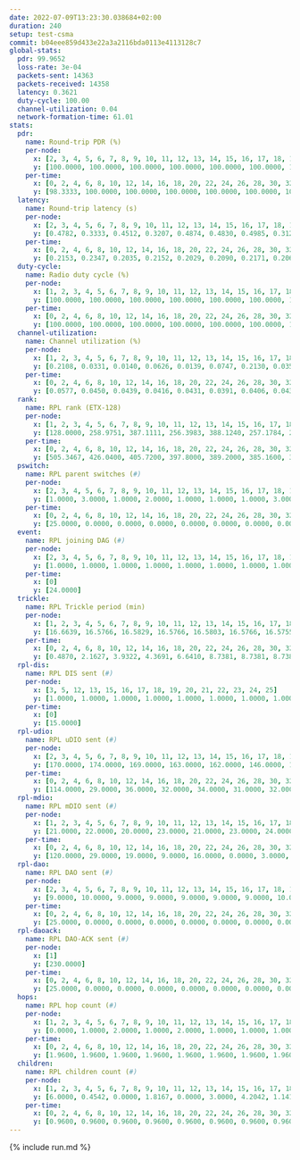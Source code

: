 ```yaml
---
date: 2022-07-09T13:23:30.038684+02:00
duration: 240
setup: test-csma
commit: b04eee859d433e22a3a2116bda0113e4113128c7
global-stats:
  pdr: 99.9652
  loss-rate: 3e-04
  packets-sent: 14363
  packets-received: 14358
  latency: 0.3621
  duty-cycle: 100.00
  channel-utilization: 0.04
  network-formation-time: 61.01
stats:
  pdr:
    name: Round-trip PDR (%)
    per-node:
      x: [2, 3, 4, 5, 6, 7, 8, 9, 10, 11, 12, 13, 14, 15, 16, 17, 18, 19, 20, 21, 22, 23, 24, 25]
      y: [100.0000, 100.0000, 100.0000, 100.0000, 100.0000, 100.0000, 100.0000, 100.0000, 100.0000, 100.0000, 100.0000, 100.0000, 100.0000, 99.6764, 99.6390, 100.0000, 100.0000, 100.0000, 100.0000, 100.0000, 99.8246, 100.0000, 100.0000, 100.0000]
    per-time:
      x: [0, 2, 4, 6, 8, 10, 12, 14, 16, 18, 20, 22, 24, 26, 28, 30, 32, 34, 36, 38, 40, 42, 44, 46, 48, 50, 52, 54, 56, 58, 60, 62, 64, 66, 68, 70, 72, 74, 76, 78, 80, 82, 84, 86, 88, 90, 92, 94, 96, 98, 100, 102, 104, 106, 108, 110, 112, 114, 116, 118, 120, 122, 124, 126, 128, 130, 132, 134, 136, 138, 140, 142, 144, 146, 148, 150, 152, 154, 156, 158, 160, 162, 164, 166, 168, 170, 172, 174, 176, 178, 180, 182, 184, 186, 188, 190, 192, 194, 196, 198, 200, 202, 204, 206, 208, 210, 212, 214, 216, 218, 220, 222, 224, 226, 228, 230, 232, 234, 236, 238]
      y: [98.3333, 100.0000, 100.0000, 100.0000, 100.0000, 100.0000, 100.0000, 100.0000, 100.0000, 100.0000, 100.0000, 100.0000, 100.0000, 100.0000, 100.0000, 100.0000, 100.0000, 100.0000, 100.0000, 100.0000, 100.0000, 100.0000, 100.0000, 100.0000, 100.0000, 100.0000, 100.0000, 100.0000, 100.0000, 100.0000, 100.0000, 100.0000, 100.0000, 100.0000, 100.0000, 100.0000, 100.0000, 100.0000, 100.0000, 100.0000, 100.0000, 100.0000, 100.0000, 100.0000, 100.0000, 100.0000, 100.0000, 100.0000, 100.0000, 100.0000, 100.0000, 100.0000, 100.0000, 100.0000, 100.0000, 100.0000, 100.0000, 100.0000, 100.0000, 100.0000, 100.0000, 100.0000, 100.0000, 100.0000, 100.0000, 100.0000, 100.0000, 100.0000, 100.0000, 100.0000, 100.0000, 100.0000, 100.0000, 100.0000, 100.0000, 100.0000, 100.0000, 100.0000, 100.0000, 100.0000, 100.0000, 100.0000, 100.0000, 100.0000, 100.0000, 100.0000, 100.0000, 100.0000, 100.0000, 100.0000, 100.0000, 100.0000, 100.0000, 100.0000, 99.1667, 100.0000, 99.1667, 100.0000, 100.0000, 100.0000, 100.0000, 100.0000, 100.0000, 100.0000, 100.0000, 100.0000, 100.0000, 99.1667, 100.0000, 100.0000, 100.0000, 100.0000, 100.0000, 100.0000, 100.0000, 100.0000, 100.0000, 100.0000, 100.0000, 100.0000]
  latency:
    name: Round-trip latency (s)
    per-node:
      x: [2, 3, 4, 5, 6, 7, 8, 9, 10, 11, 12, 13, 14, 15, 16, 17, 18, 19, 20, 21, 22, 23, 24, 25]
      y: [0.4782, 0.3333, 0.4512, 0.3207, 0.4874, 0.4830, 0.4985, 0.3126, 0.4874, 0.3143, 0.2941, 0.3345, 0.3276, 0.3115, 0.3198, 0.3074, 0.3515, 0.3387, 0.3164, 0.3163, 0.3172, 0.3169, 0.3283, 0.3412]
    per-time:
      x: [0, 2, 4, 6, 8, 10, 12, 14, 16, 18, 20, 22, 24, 26, 28, 30, 32, 34, 36, 38, 40, 42, 44, 46, 48, 50, 52, 54, 56, 58, 60, 62, 64, 66, 68, 70, 72, 74, 76, 78, 80, 82, 84, 86, 88, 90, 92, 94, 96, 98, 100, 102, 104, 106, 108, 110, 112, 114, 116, 118, 120, 122, 124, 126, 128, 130, 132, 134, 136, 138, 140, 142, 144, 146, 148, 150, 152, 154, 156, 158, 160, 162, 164, 166, 168, 170, 172, 174, 176, 178, 180, 182, 184, 186, 188, 190, 192, 194, 196, 198, 200, 202, 204, 206, 208, 210, 212, 214, 216, 218, 220, 222, 224, 226, 228, 230, 232, 234, 236, 238]
      y: [0.2153, 0.2347, 0.2035, 0.2152, 0.2029, 0.2090, 0.2171, 0.2067, 0.2139, 0.2051, 0.2067, 0.2194, 0.2052, 0.2230, 0.2387, 0.2075, 0.2072, 0.2161, 0.2084, 0.2105, 0.2072, 0.2314, 0.2076, 0.2073, 0.2008, 0.2190, 0.2151, 0.2058, 0.2099, 0.2059, 0.2063, 0.2039, 0.2094, 0.1937, 0.2029, 0.2062, 0.2098, 0.1996, 0.2126, 0.2026, 0.2054, 0.2148, 0.2063, 0.2155, 0.2023, 0.2045, 0.2133, 0.2068, 0.2155, 0.1981, 0.2102, 0.2855, 0.4232, 0.4258, 0.3978, 0.4335, 0.3379, 0.3374, 0.2907, 0.3477, 0.3637, 0.2616, 0.2667, 0.2139, 0.2252, 0.2309, 0.1985, 0.2065, 0.1976, 0.2027, 0.2107, 0.2039, 0.2030, 0.2018, 0.2082, 0.1926, 0.2171, 0.2030, 0.2097, 0.2054, 0.2040, 0.2275, 0.1991, 0.7232, 0.8582, 0.8114, 0.7747, 0.8686, 0.8670, 0.6842, 0.8075, 0.5840, 0.6965, 0.7010, 0.5059, 0.5922, 0.4272, 0.5187, 0.4315, 0.4787, 0.4256, 0.4149, 0.4147, 0.4500, 0.4539, 0.4582, 0.4905, 0.4137, 0.3983, 0.4026, 0.4795, 0.4036, 0.3699, 0.7085, 1.1783, 1.1790, 1.1749, 1.1792, 1.1664, 1.1643]
  duty-cycle:
    name: Radio duty cycle (%)
    per-node:
      x: [1, 2, 3, 4, 5, 6, 7, 8, 9, 10, 11, 12, 13, 14, 15, 16, 17, 18, 19, 20, 21, 22, 23, 24, 25]
      y: [100.0000, 100.0000, 100.0000, 100.0000, 100.0000, 100.0000, 100.0000, 100.0000, 100.0000, 100.0000, 100.0000, 100.0000, 100.0000, 100.0000, 100.0000, 100.0000, 100.0000, 100.0000, 100.0000, 100.0000, 100.0000, 100.0000, 100.0000, 100.0000, 100.0000]
    per-time:
      x: [0, 2, 4, 6, 8, 10, 12, 14, 16, 18, 20, 22, 24, 26, 28, 30, 32, 34, 36, 38, 40, 42, 44, 46, 48, 50, 52, 54, 56, 58, 60, 62, 64, 66, 68, 70, 72, 74, 76, 78, 80, 82, 84, 86, 88, 90, 92, 94, 96, 98, 100, 102, 104, 106, 108, 110, 112, 114, 116, 118, 120, 122, 124, 126, 128, 130, 132, 134, 136, 138, 140, 142, 144, 146, 148, 150, 152, 154, 156, 158, 160, 162, 164, 166, 168, 170, 172, 174, 176, 178, 180, 182, 184, 186, 188, 190, 192, 194, 196, 198, 200, 202, 204, 206, 208, 210, 212, 214, 216, 218, 220, 222, 224, 226, 228, 230, 232, 234, 236, 238]
      y: [100.0000, 100.0000, 100.0000, 100.0000, 100.0000, 100.0000, 100.0000, 100.0000, 100.0000, 100.0000, 100.0000, 100.0000, 100.0000, 100.0000, 100.0000, 100.0000, 100.0000, 100.0000, 100.0000, 100.0000, 100.0000, 100.0000, 100.0000, 100.0000, 100.0000, 100.0000, 100.0000, 100.0000, 100.0000, 100.0000, 100.0000, 100.0000, 100.0000, 100.0000, 100.0000, 100.0000, 100.0000, 100.0000, 100.0000, 100.0000, 100.0000, 100.0000, 100.0000, 100.0000, 100.0000, 100.0000, 100.0000, 100.0000, 100.0000, 100.0000, 100.0000, 100.0000, 100.0000, 100.0000, 100.0000, 100.0000, 100.0000, 100.0000, 100.0000, 100.0000, 100.0000, 100.0000, 100.0000, 100.0000, 100.0000, 100.0000, 100.0000, 100.0000, 100.0000, 100.0000, 100.0000, 100.0000, 100.0000, 100.0000, 100.0000, 100.0000, 100.0000, 100.0000, 100.0000, 100.0000, 100.0000, 100.0000, 100.0000, 100.0000, 100.0000, 100.0000, 100.0000, 100.0000, 100.0000, 100.0000, 100.0000, 100.0000, 100.0000, 100.0000, 100.0000, 100.0000, 100.0000, 100.0000, 100.0000, 100.0000, 100.0000, 100.0000, 100.0000, 100.0000, 100.0000, 100.0000, 100.0000, 100.0000, 100.0000, 100.0000, 100.0000, 100.0000, 100.0000, 100.0000, 100.0000, 100.0000, 100.0000, 100.0000, 100.0000, 100.0000]
  channel-utilization:
    name: Channel utilization (%)
    per-node:
      x: [1, 2, 3, 4, 5, 6, 7, 8, 9, 10, 11, 12, 13, 14, 15, 16, 17, 18, 19, 20, 21, 22, 23, 24, 25]
      y: [0.2108, 0.0331, 0.0140, 0.0626, 0.0139, 0.0747, 0.2130, 0.0353, 0.0141, 0.0169, 0.0141, 0.0131, 0.0580, 0.0155, 0.0268, 0.0149, 0.0221, 0.1053, 0.0162, 0.0144, 0.0142, 0.0143, 0.0153, 0.0172, 0.0140]
    per-time:
      x: [0, 2, 4, 6, 8, 10, 12, 14, 16, 18, 20, 22, 24, 26, 28, 30, 32, 34, 36, 38, 40, 42, 44, 46, 48, 50, 52, 54, 56, 58, 60, 62, 64, 66, 68, 70, 72, 74, 76, 78, 80, 82, 84, 86, 88, 90, 92, 94, 96, 98, 100, 102, 104, 106, 108, 110, 112, 114, 116, 118, 120, 122, 124, 126, 128, 130, 132, 134, 136, 138, 140, 142, 144, 146, 148, 150, 152, 154, 156, 158, 160, 162, 164, 166, 168, 170, 172, 174, 176, 178, 180, 182, 184, 186, 188, 190, 192, 194, 196, 198, 200, 202, 204, 206, 208, 210, 212, 214, 216, 218, 220, 222, 224, 226, 228, 230, 232, 234, 236, 238]
      y: [0.0577, 0.0450, 0.0439, 0.0416, 0.0431, 0.0391, 0.0406, 0.0431, 0.0419, 0.0398, 0.0383, 0.0416, 0.0417, 0.0386, 0.0526, 0.0426, 0.0430, 0.0413, 0.0424, 0.0401, 0.0431, 0.0420, 0.0434, 0.0436, 0.0407, 0.0456, 0.0432, 0.0413, 0.0501, 0.0429, 0.0426, 0.0426, 0.0417, 0.0418, 0.0398, 0.0428, 0.0404, 0.0399, 0.0432, 0.0423, 0.0417, 0.0430, 0.0466, 0.0480, 0.0406, 0.0382, 0.0427, 0.0401, 0.0411, 0.0411, 0.0430, 0.0415, 0.0418, 0.0394, 0.0406, 0.0414, 0.0456, 0.0472, 0.0413, 0.0430, 0.0373, 0.0409, 0.0417, 0.0381, 0.0400, 0.0411, 0.0444, 0.0393, 0.0419, 0.0404, 0.0441, 0.0496, 0.0425, 0.0403, 0.0407, 0.0425, 0.0428, 0.0421, 0.0417, 0.0436, 0.0411, 0.0415, 0.0410, 0.0418, 0.0421, 0.0464, 0.0445, 0.0417, 0.0365, 0.0414, 0.0430, 0.0415, 0.0403, 0.0436, 0.0434, 0.0448, 0.0428, 0.0449, 0.0429, 0.0439, 0.0455, 0.0418, 0.0445, 0.0450, 0.0418, 0.0432, 0.0426, 0.0438, 0.0426, 0.0423, 0.0412, 0.0428, 0.0415, 0.0439, 0.0459, 0.0435, 0.0434, 0.0435, 0.0452, 0.0385]
  rank:
    name: RPL rank (ETX-128)
    per-node:
      x: [1, 2, 3, 4, 5, 6, 7, 8, 9, 10, 11, 12, 13, 14, 15, 16, 17, 18, 19, 20, 21, 22, 23, 24, 25]
      y: [128.0000, 258.9751, 387.1111, 256.3983, 388.1240, 257.1784, 258.5809, 261.4647, 388.9383, 263.4938, 388.6132, 385.9877, 386.4587, 400.9918, 391.0206, 425.8889, 389.8238, 391.9170, 521.8465, 516.4256, 521.3252, 522.9180, 525.1079, 526.3817, 527.1369]
    per-time:
      x: [0, 2, 4, 6, 8, 10, 12, 14, 16, 18, 20, 22, 24, 26, 28, 30, 32, 34, 36, 38, 40, 42, 44, 46, 48, 50, 52, 54, 56, 58, 60, 62, 64, 66, 68, 70, 72, 74, 76, 78, 80, 82, 84, 86, 88, 90, 92, 94, 96, 98, 100, 102, 104, 106, 108, 110, 112, 114, 116, 118, 120, 122, 124, 126, 128, 130, 132, 134, 136, 138, 140, 142, 144, 146, 148, 150, 152, 154, 156, 158, 160, 162, 164, 166, 168, 170, 172, 174, 176, 178, 180, 182, 184, 186, 188, 190, 192, 194, 196, 198, 200, 202, 204, 206, 208, 210, 212, 214, 216, 218, 220, 222, 224, 226, 228, 230, 232, 234, 236, 238]
      y: [505.3467, 426.0400, 405.7200, 397.8000, 389.2000, 385.1600, 384.2600, 382.6800, 383.8000, 383.0600, 383.5800, 382.5800, 385.3400, 384.9800, 384.0400, 384.0600, 382.6400, 382.7600, 382.0000, 383.2000, 386.4800, 386.0200, 384.8400, 385.6200, 389.7647, 390.6400, 388.5000, 387.5400, 389.2745, 388.5800, 388.4706, 387.7000, 386.9000, 387.8824, 386.3000, 385.2600, 385.4118, 383.6800, 383.9600, 384.4000, 384.6000, 383.7600, 382.3000, 382.6000, 381.8600, 382.3200, 383.0600, 382.0000, 382.5200, 382.5200, 381.8800, 380.6200, 380.9000, 381.8000, 381.6600, 383.3000, 381.6000, 381.6800, 382.2600, 382.2000, 381.1400, 381.9600, 381.8431, 381.8800, 381.9800, 382.1321, 384.0600, 383.9800, 384.1600, 384.5200, 384.6800, 386.8627, 384.1000, 386.3529, 383.9200, 384.3600, 383.8000, 382.4200, 382.0000, 382.9600, 382.5098, 383.9804, 380.6800, 380.8600, 381.3400, 382.7200, 382.5000, 381.5000, 381.7600, 384.1961, 381.0400, 381.1400, 381.6600, 382.4000, 383.3200, 391.5200, 391.2600, 393.2308, 388.0000, 389.2200, 388.4200, 389.2200, 389.9400, 392.1961, 387.4000, 389.4902, 388.6038, 386.5686, 385.7600, 386.7000, 389.3400, 389.6200, 389.1400, 392.1373, 389.4200, 387.1296, 387.6667, 387.9216, 389.0800, 388.6800]
  pswitch:
    name: RPL parent switches (#)
    per-node:
      x: [2, 3, 4, 5, 6, 7, 8, 9, 10, 11, 12, 13, 14, 15, 16, 17, 18, 19, 20, 21, 22, 23, 24, 25]
      y: [1.0000, 3.0000, 1.0000, 2.0000, 1.0000, 1.0000, 1.0000, 3.0000, 1.0000, 3.0000, 4.0000, 2.0000, 4.0000, 3.0000, 3.0000, 4.0000, 1.0000, 1.0000, 2.0000, 6.0000, 4.0000, 1.0000, 1.0000, 1.0000]
    per-time:
      x: [0, 2, 4, 6, 8, 10, 12, 14, 16, 18, 20, 22, 24, 26, 28, 30, 32, 34, 36, 38, 40, 42, 44, 46, 48, 50, 52, 54, 56, 58, 60, 62, 64, 66, 68, 70, 72, 74, 76, 78, 80, 82, 84, 86, 88, 90, 92, 94, 96, 98, 100, 102, 104, 106, 108, 110, 112, 114, 116, 118, 120, 122, 124, 126, 128, 130, 132, 134, 136, 138, 140, 142, 144, 146, 148, 150, 152, 154, 156, 158, 160, 162, 164, 166, 168, 170, 172, 174, 176, 178, 180, 182, 184, 186, 188, 190, 192, 194, 196, 198, 200, 202, 204, 206, 208, 210, 212, 214, 216, 218, 220, 222, 224, 226, 228, 230, 232, 234]
      y: [25.0000, 0.0000, 0.0000, 0.0000, 0.0000, 0.0000, 0.0000, 0.0000, 0.0000, 0.0000, 0.0000, 0.0000, 0.0000, 0.0000, 0.0000, 0.0000, 0.0000, 0.0000, 0.0000, 0.0000, 0.0000, 0.0000, 0.0000, 0.0000, 1.0000, 0.0000, 0.0000, 0.0000, 1.0000, 0.0000, 1.0000, 0.0000, 0.0000, 1.0000, 0.0000, 0.0000, 1.0000, 0.0000, 0.0000, 0.0000, 0.0000, 0.0000, 0.0000, 0.0000, 0.0000, 0.0000, 0.0000, 0.0000, 0.0000, 0.0000, 0.0000, 0.0000, 0.0000, 0.0000, 0.0000, 0.0000, 0.0000, 0.0000, 0.0000, 0.0000, 0.0000, 0.0000, 1.0000, 0.0000, 0.0000, 3.0000, 0.0000, 0.0000, 0.0000, 0.0000, 0.0000, 1.0000, 0.0000, 1.0000, 0.0000, 0.0000, 0.0000, 0.0000, 0.0000, 0.0000, 1.0000, 1.0000, 0.0000, 0.0000, 0.0000, 0.0000, 0.0000, 0.0000, 0.0000, 1.0000, 0.0000, 0.0000, 0.0000, 0.0000, 0.0000, 0.0000, 0.0000, 2.0000, 0.0000, 0.0000, 0.0000, 0.0000, 0.0000, 1.0000, 0.0000, 1.0000, 3.0000, 1.0000, 0.0000, 0.0000, 0.0000, 0.0000, 0.0000, 1.0000, 0.0000, 4.0000, 1.0000, 1.0000]
  event:
    name: RPL joining DAG (#)
    per-node:
      x: [2, 3, 4, 5, 6, 7, 8, 9, 10, 11, 12, 13, 14, 15, 16, 17, 18, 19, 20, 21, 22, 23, 24, 25]
      y: [1.0000, 1.0000, 1.0000, 1.0000, 1.0000, 1.0000, 1.0000, 1.0000, 1.0000, 1.0000, 1.0000, 1.0000, 1.0000, 1.0000, 1.0000, 1.0000, 1.0000, 1.0000, 1.0000, 1.0000, 1.0000, 1.0000, 1.0000, 1.0000]
    per-time:
      x: [0]
      y: [24.0000]
  trickle:
    name: RPL Trickle period (min)
    per-node:
      x: [1, 2, 3, 4, 5, 6, 7, 8, 9, 10, 11, 12, 13, 14, 15, 16, 17, 18, 19, 20, 21, 22, 23, 24, 25]
      y: [16.6639, 16.5766, 16.5829, 16.5766, 16.5803, 16.5766, 16.5755, 16.5766, 16.5829, 16.5755, 16.5840, 16.5877, 16.5431, 16.5877, 16.4683, 16.5469, 16.5418, 16.5302, 16.5296, 16.5335, 16.5494, 16.5418, 16.5302, 16.5248, 16.5296]
    per-time:
      x: [0, 2, 4, 6, 8, 10, 12, 14, 16, 18, 20, 22, 24, 26, 28, 30, 32, 34, 36, 38, 40, 42, 44, 46, 48, 50, 52, 54, 56, 58, 60, 62, 64, 66, 68, 70, 72, 74, 76, 78, 80, 82, 84, 86, 88, 90, 92, 94, 96, 98, 100, 102, 104, 106, 108, 110, 112, 114, 116, 118, 120, 122, 124, 126, 128, 130, 132, 134, 136, 138, 140, 142, 144, 146, 148, 150, 152, 154, 156, 158, 160, 162, 164, 166, 168, 170, 172, 174, 176, 178, 180, 182, 184, 186, 188, 190, 192, 194, 196, 198, 200, 202, 204, 206, 208, 210, 212, 214, 216, 218, 220, 222, 224, 226, 228, 230, 232, 234, 236, 238]
      y: [0.4870, 2.1627, 3.9322, 4.3691, 6.6410, 8.7381, 8.7381, 8.7381, 11.0100, 17.4763, 17.4763, 17.4763, 17.4763, 17.4763, 17.4763, 17.4763, 17.4763, 17.4763, 17.4763, 17.4763, 17.4763, 17.4763, 17.4763, 17.4763, 17.4763, 17.4763, 17.4763, 17.4763, 17.4763, 17.4763, 17.4763, 17.4763, 17.4763, 17.4763, 17.4763, 17.4763, 17.4763, 17.4763, 17.4763, 17.4763, 17.4763, 17.4763, 17.4763, 17.4763, 17.4763, 17.4763, 17.4763, 17.4763, 17.4763, 17.4763, 17.4763, 17.4763, 17.4763, 17.4763, 17.4763, 17.4763, 17.4763, 17.4763, 17.4763, 17.4763, 17.4763, 17.4763, 17.4763, 17.4763, 17.4763, 17.4763, 17.4763, 17.4763, 17.4763, 17.4763, 17.4763, 17.4763, 17.4763, 17.4763, 17.4763, 17.4763, 17.4763, 17.4763, 17.4763, 17.4763, 17.4763, 17.4763, 17.4763, 17.4763, 17.4763, 17.4763, 17.4763, 17.4763, 17.4763, 17.4763, 17.4763, 17.4763, 17.4763, 17.4763, 17.4763, 17.4763, 17.4763, 17.4763, 17.4763, 17.4763, 17.4763, 17.4763, 17.4763, 17.4763, 17.4763, 17.4763, 17.4763, 17.4763, 17.4763, 17.4763, 17.4763, 17.4763, 17.4763, 17.4763, 17.4763, 17.4763, 17.4763, 17.4763, 17.4763, 17.4763]
  rpl-dis:
    name: RPL DIS sent (#)
    per-node:
      x: [3, 5, 12, 13, 15, 16, 17, 18, 19, 20, 21, 22, 23, 24, 25]
      y: [1.0000, 1.0000, 1.0000, 1.0000, 1.0000, 1.0000, 1.0000, 1.0000, 1.0000, 1.0000, 1.0000, 1.0000, 1.0000, 1.0000, 1.0000]
    per-time:
      x: [0]
      y: [15.0000]
  rpl-udio:
    name: RPL uDIO sent (#)
    per-node:
      x: [2, 3, 4, 5, 6, 7, 8, 9, 10, 11, 12, 13, 14, 15, 16, 17, 18, 19, 20, 21, 22, 23, 24, 25]
      y: [170.0000, 174.0000, 169.0000, 163.0000, 162.0000, 146.0000, 163.0000, 163.0000, 166.0000, 165.0000, 162.0000, 167.0000, 169.0000, 169.0000, 171.0000, 167.0000, 140.0000, 167.0000, 168.0000, 163.0000, 168.0000, 164.0000, 169.0000, 138.0000]
    per-time:
      x: [0, 2, 4, 6, 8, 10, 12, 14, 16, 18, 20, 22, 24, 26, 28, 30, 32, 34, 36, 38, 40, 42, 44, 46, 48, 50, 52, 54, 56, 58, 60, 62, 64, 66, 68, 70, 72, 74, 76, 78, 80, 82, 84, 86, 88, 90, 92, 94, 96, 98, 100, 102, 104, 106, 108, 110, 112, 114, 116, 118, 120, 122, 124, 126, 128, 130, 132, 134, 136, 138, 140, 142, 144, 146, 148, 150, 152, 154, 156, 158, 160, 162, 164, 166, 168, 170, 172, 174, 176, 178, 180, 182, 184, 186, 188, 190, 192, 194, 196, 198, 200, 202, 204, 206, 208, 210, 212, 214, 216, 218, 220, 222, 224, 226, 228, 230, 232, 234, 236, 238, 240]
      y: [114.0000, 29.0000, 36.0000, 32.0000, 34.0000, 31.0000, 32.0000, 29.0000, 32.0000, 34.0000, 34.0000, 35.0000, 32.0000, 35.0000, 32.0000, 29.0000, 34.0000, 36.0000, 37.0000, 25.0000, 30.0000, 32.0000, 27.0000, 30.0000, 32.0000, 36.0000, 35.0000, 30.0000, 32.0000, 32.0000, 29.0000, 35.0000, 32.0000, 35.0000, 26.0000, 36.0000, 26.0000, 31.0000, 31.0000, 29.0000, 35.0000, 28.0000, 34.0000, 32.0000, 26.0000, 33.0000, 32.0000, 34.0000, 34.0000, 32.0000, 32.0000, 31.0000, 33.0000, 34.0000, 33.0000, 32.0000, 30.0000, 24.0000, 32.0000, 31.0000, 28.0000, 39.0000, 34.0000, 29.0000, 33.0000, 32.0000, 30.0000, 32.0000, 33.0000, 30.0000, 31.0000, 33.0000, 37.0000, 30.0000, 30.0000, 31.0000, 36.0000, 31.0000, 31.0000, 33.0000, 27.0000, 31.0000, 37.0000, 35.0000, 39.0000, 27.0000, 34.0000, 31.0000, 27.0000, 31.0000, 33.0000, 32.0000, 36.0000, 33.0000, 30.0000, 32.0000, 31.0000, 38.0000, 29.0000, 35.0000, 31.0000, 38.0000, 31.0000, 31.0000, 30.0000, 32.0000, 37.0000, 29.0000, 29.0000, 33.0000, 27.0000, 36.0000, 27.0000, 30.0000, 38.0000, 34.0000, 33.0000, 31.0000, 28.0000, 32.0000, 5.0000]
  rpl-mdio:
    name: RPL mDIO sent (#)
    per-node:
      x: [1, 2, 3, 4, 5, 6, 7, 8, 9, 10, 11, 12, 13, 14, 15, 16, 17, 18, 19, 20, 21, 22, 23, 24, 25]
      y: [21.0000, 22.0000, 20.0000, 23.0000, 21.0000, 23.0000, 24.0000, 20.0000, 20.0000, 22.0000, 21.0000, 21.0000, 21.0000, 21.0000, 22.0000, 22.0000, 22.0000, 22.0000, 21.0000, 21.0000, 21.0000, 21.0000, 21.0000, 20.0000, 21.0000]
    per-time:
      x: [0, 2, 4, 6, 8, 10, 12, 14, 16, 18, 20, 22, 24, 26, 28, 30, 32, 34, 36, 38, 40, 42, 44, 46, 48, 50, 52, 54, 56, 58, 60, 62, 64, 66, 68, 70, 72, 74, 76, 78, 80, 82, 84, 86, 88, 90, 92, 94, 96, 98, 100, 102, 104, 106, 108, 110, 112, 114, 116, 118, 120, 122, 124, 126, 128, 130, 132, 134, 136, 138, 140, 142, 144, 146, 148, 150, 152, 154, 156, 158, 160, 162, 164, 166, 168, 170, 172, 174, 176, 178, 180, 182, 184, 186, 188, 190, 192, 194, 196, 198, 200, 202, 204, 206, 208, 210, 212, 214, 216, 218, 220, 222, 224, 226, 228, 230, 232, 234, 236, 238, 240]
      y: [120.0000, 29.0000, 19.0000, 9.0000, 16.0000, 0.0000, 3.0000, 14.0000, 8.0000, 0.0000, 0.0000, 0.0000, 0.0000, 4.0000, 5.0000, 6.0000, 8.0000, 2.0000, 0.0000, 0.0000, 0.0000, 0.0000, 2.0000, 9.0000, 5.0000, 7.0000, 2.0000, 0.0000, 0.0000, 0.0000, 2.0000, 5.0000, 6.0000, 5.0000, 7.0000, 0.0000, 0.0000, 0.0000, 0.0000, 0.0000, 6.0000, 12.0000, 4.0000, 3.0000, 0.0000, 0.0000, 0.0000, 0.0000, 6.0000, 9.0000, 5.0000, 3.0000, 2.0000, 0.0000, 0.0000, 0.0000, 0.0000, 6.0000, 7.0000, 5.0000, 5.0000, 2.0000, 0.0000, 0.0000, 0.0000, 1.0000, 5.0000, 3.0000, 7.0000, 8.0000, 1.0000, 0.0000, 0.0000, 0.0000, 3.0000, 2.0000, 10.0000, 7.0000, 3.0000, 0.0000, 0.0000, 0.0000, 0.0000, 5.0000, 2.0000, 7.0000, 7.0000, 4.0000, 0.0000, 0.0000, 0.0000, 0.0000, 5.0000, 7.0000, 6.0000, 7.0000, 0.0000, 0.0000, 0.0000, 0.0000, 4.0000, 3.0000, 4.0000, 7.0000, 7.0000, 0.0000, 0.0000, 0.0000, 0.0000, 5.0000, 8.0000, 5.0000, 4.0000, 3.0000, 0.0000, 0.0000, 0.0000, 0.0000, 10.0000, 4.0000, 2.0000]
  rpl-dao:
    name: RPL DAO sent (#)
    per-node:
      x: [2, 3, 4, 5, 6, 7, 8, 9, 10, 11, 12, 13, 14, 15, 16, 17, 18, 19, 20, 21, 22, 23, 24, 25]
      y: [9.0000, 10.0000, 9.0000, 9.0000, 9.0000, 9.0000, 9.0000, 10.0000, 9.0000, 10.0000, 11.0000, 9.0000, 11.0000, 10.0000, 9.0000, 11.0000, 9.0000, 9.0000, 9.0000, 11.0000, 11.0000, 9.0000, 9.0000, 9.0000]
    per-time:
      x: [0, 2, 4, 6, 8, 10, 12, 14, 16, 18, 20, 22, 24, 26, 28, 30, 32, 34, 36, 38, 40, 42, 44, 46, 48, 50, 52, 54, 56, 58, 60, 62, 64, 66, 68, 70, 72, 74, 76, 78, 80, 82, 84, 86, 88, 90, 92, 94, 96, 98, 100, 102, 104, 106, 108, 110, 112, 114, 116, 118, 120, 122, 124, 126, 128, 130, 132, 134, 136, 138, 140, 142, 144, 146, 148, 150, 152, 154, 156, 158, 160, 162, 164, 166, 168, 170, 172, 174, 176, 178, 180, 182, 184, 186, 188, 190, 192, 194, 196, 198, 200, 202, 204, 206, 208, 210, 212, 214, 216, 218, 220, 222, 224, 226, 228, 230, 232, 234, 236]
      y: [25.0000, 0.0000, 0.0000, 0.0000, 0.0000, 0.0000, 0.0000, 0.0000, 0.0000, 0.0000, 0.0000, 0.0000, 0.0000, 0.0000, 24.0000, 0.0000, 0.0000, 0.0000, 0.0000, 0.0000, 0.0000, 0.0000, 0.0000, 0.0000, 1.0000, 0.0000, 0.0000, 0.0000, 22.0000, 2.0000, 1.0000, 0.0000, 0.0000, 1.0000, 0.0000, 0.0000, 1.0000, 0.0000, 0.0000, 0.0000, 0.0000, 0.0000, 14.0000, 7.0000, 1.0000, 0.0000, 0.0000, 1.0000, 0.0000, 0.0000, 1.0000, 0.0000, 0.0000, 0.0000, 0.0000, 0.0000, 9.0000, 12.0000, 1.0000, 0.0000, 0.0000, 1.0000, 1.0000, 0.0000, 0.0000, 4.0000, 0.0000, 0.0000, 0.0000, 0.0000, 2.0000, 15.0000, 1.0000, 2.0000, 0.0000, 0.0000, 1.0000, 0.0000, 0.0000, 1.0000, 4.0000, 1.0000, 0.0000, 0.0000, 2.0000, 10.0000, 3.0000, 1.0000, 1.0000, 1.0000, 1.0000, 0.0000, 0.0000, 1.0000, 4.0000, 0.0000, 0.0000, 2.0000, 0.0000, 10.0000, 3.0000, 1.0000, 1.0000, 1.0000, 0.0000, 2.0000, 3.0000, 1.0000, 5.0000, 0.0000, 0.0000, 0.0000, 1.0000, 7.0000, 4.0000, 6.0000, 1.0000, 1.0000, 1.0000]
  rpl-daoack:
    name: RPL DAO-ACK sent (#)
    per-node:
      x: [1]
      y: [230.0000]
    per-time:
      x: [0, 2, 4, 6, 8, 10, 12, 14, 16, 18, 20, 22, 24, 26, 28, 30, 32, 34, 36, 38, 40, 42, 44, 46, 48, 50, 52, 54, 56, 58, 60, 62, 64, 66, 68, 70, 72, 74, 76, 78, 80, 82, 84, 86, 88, 90, 92, 94, 96, 98, 100, 102, 104, 106, 108, 110, 112, 114, 116, 118, 120, 122, 124, 126, 128, 130, 132, 134, 136, 138, 140, 142, 144, 146, 148, 150, 152, 154, 156, 158, 160, 162, 164, 166, 168, 170, 172, 174, 176, 178, 180, 182, 184, 186, 188, 190, 192, 194, 196, 198, 200, 202, 204, 206, 208, 210, 212, 214, 216, 218, 220, 222, 224, 226, 228, 230, 232, 234, 236]
      y: [25.0000, 0.0000, 0.0000, 0.0000, 0.0000, 0.0000, 0.0000, 0.0000, 0.0000, 0.0000, 0.0000, 0.0000, 0.0000, 0.0000, 24.0000, 0.0000, 0.0000, 0.0000, 0.0000, 0.0000, 0.0000, 0.0000, 0.0000, 0.0000, 1.0000, 0.0000, 0.0000, 0.0000, 22.0000, 2.0000, 1.0000, 0.0000, 0.0000, 1.0000, 0.0000, 0.0000, 1.0000, 0.0000, 0.0000, 0.0000, 0.0000, 0.0000, 14.0000, 7.0000, 1.0000, 0.0000, 0.0000, 1.0000, 0.0000, 0.0000, 1.0000, 0.0000, 0.0000, 0.0000, 0.0000, 0.0000, 9.0000, 12.0000, 1.0000, 0.0000, 0.0000, 1.0000, 1.0000, 0.0000, 0.0000, 4.0000, 0.0000, 0.0000, 0.0000, 0.0000, 2.0000, 15.0000, 1.0000, 2.0000, 0.0000, 0.0000, 1.0000, 0.0000, 0.0000, 1.0000, 4.0000, 1.0000, 0.0000, 0.0000, 2.0000, 10.0000, 3.0000, 1.0000, 1.0000, 1.0000, 1.0000, 0.0000, 0.0000, 1.0000, 4.0000, 0.0000, 0.0000, 2.0000, 0.0000, 10.0000, 3.0000, 1.0000, 1.0000, 1.0000, 0.0000, 2.0000, 3.0000, 1.0000, 5.0000, 0.0000, 0.0000, 0.0000, 1.0000, 7.0000, 4.0000, 6.0000, 1.0000, 1.0000, 1.0000]
  hops:
    name: RPL hop count (#)
    per-node:
      x: [1, 2, 3, 4, 5, 6, 7, 8, 9, 10, 11, 12, 13, 14, 15, 16, 17, 18, 19, 20, 21, 22, 23, 24, 25]
      y: [0.0000, 1.0000, 2.0000, 1.0000, 2.0000, 1.0000, 1.0000, 1.0000, 2.0000, 1.0000, 2.0000, 2.0000, 2.0000, 2.0000, 2.0000, 2.1917, 2.0000, 2.0000, 3.0000, 3.0000, 3.0000, 3.0000, 3.0000, 3.0000, 3.0000]
    per-time:
      x: [0, 2, 4, 6, 8, 10, 12, 14, 16, 18, 20, 22, 24, 26, 28, 30, 32, 34, 36, 38, 40, 42, 44, 46, 48, 50, 52, 54, 56, 58, 60, 62, 64, 66, 68, 70, 72, 74, 76, 78, 80, 82, 84, 86, 88, 90, 92, 94, 96, 98, 100, 102, 104, 106, 108, 110, 112, 114, 116, 118, 120, 122, 124, 126, 128, 130, 132, 134, 136, 138, 140, 142, 144, 146, 148, 150, 152, 154, 156, 158, 160, 162, 164, 166, 168, 170, 172, 174, 176, 178, 180, 182, 184, 186, 188, 190, 192, 194, 196, 198, 200, 202, 204, 206, 208, 210, 212, 214, 216, 218, 220, 222, 224, 226, 228, 230, 232, 234, 236, 238]
      y: [1.9600, 1.9600, 1.9600, 1.9600, 1.9600, 1.9600, 1.9600, 1.9600, 1.9600, 1.9600, 1.9600, 1.9600, 1.9600, 1.9600, 1.9600, 1.9600, 1.9600, 1.9600, 1.9600, 1.9600, 1.9600, 1.9600, 1.9600, 1.9600, 1.9600, 1.9600, 1.9600, 1.9600, 1.9600, 1.9600, 1.9600, 1.9600, 1.9600, 1.9600, 1.9600, 1.9600, 1.9600, 1.9600, 1.9600, 1.9600, 1.9600, 1.9600, 1.9600, 1.9600, 1.9600, 1.9600, 1.9600, 1.9600, 1.9600, 1.9600, 1.9600, 1.9600, 1.9600, 1.9600, 1.9600, 1.9600, 1.9600, 1.9600, 1.9600, 1.9600, 1.9600, 1.9600, 1.9600, 1.9600, 1.9600, 1.9600, 1.9600, 1.9600, 1.9600, 1.9600, 1.9600, 1.9600, 1.9600, 1.9600, 1.9600, 1.9600, 1.9600, 1.9600, 1.9600, 1.9600, 1.9600, 1.9600, 1.9600, 1.9600, 1.9600, 1.9600, 1.9600, 1.9600, 1.9600, 1.9600, 1.9600, 1.9600, 1.9600, 1.9600, 1.9600, 1.9600, 1.9800, 2.0000, 2.0000, 2.0000, 2.0000, 2.0000, 2.0000, 2.0000, 2.0000, 2.0000, 2.0000, 2.0000, 2.0000, 2.0000, 2.0000, 2.0000, 2.0000, 2.0000, 2.0000, 2.0000, 2.0000, 2.0000, 2.0000, 2.0000]
  children:
    name: RPL children count (#)
    per-node:
      x: [1, 2, 3, 4, 5, 6, 7, 8, 9, 10, 11, 12, 13, 14, 15, 16, 17, 18, 19, 20, 21, 22, 23, 24, 25]
      y: [6.0000, 0.4542, 0.0000, 1.8167, 0.0000, 3.0000, 4.2042, 1.1417, 0.0000, 0.1917, 0.0000, 0.0000, 2.1375, 0.0000, 0.5500, 0.0000, 0.3750, 4.1292, 0.0000, 0.0000, 0.0000, 0.0000, 0.0000, 0.0000, 0.0000]
    per-time:
      x: [0, 2, 4, 6, 8, 10, 12, 14, 16, 18, 20, 22, 24, 26, 28, 30, 32, 34, 36, 38, 40, 42, 44, 46, 48, 50, 52, 54, 56, 58, 60, 62, 64, 66, 68, 70, 72, 74, 76, 78, 80, 82, 84, 86, 88, 90, 92, 94, 96, 98, 100, 102, 104, 106, 108, 110, 112, 114, 116, 118, 120, 122, 124, 126, 128, 130, 132, 134, 136, 138, 140, 142, 144, 146, 148, 150, 152, 154, 156, 158, 160, 162, 164, 166, 168, 170, 172, 174, 176, 178, 180, 182, 184, 186, 188, 190, 192, 194, 196, 198, 200, 202, 204, 206, 208, 210, 212, 214, 216, 218, 220, 222, 224, 226, 228, 230, 232, 234, 236, 238]
      y: [0.9600, 0.9600, 0.9600, 0.9600, 0.9600, 0.9600, 0.9600, 0.9600, 0.9600, 0.9600, 0.9600, 0.9600, 0.9600, 0.9600, 0.9600, 0.9600, 0.9600, 0.9600, 0.9600, 0.9600, 0.9600, 0.9600, 0.9600, 0.9600, 0.9600, 0.9600, 0.9600, 0.9600, 0.9600, 0.9600, 0.9600, 0.9600, 0.9600, 0.9600, 0.9600, 0.9600, 0.9600, 0.9600, 0.9600, 0.9600, 0.9600, 0.9600, 0.9600, 0.9600, 0.9600, 0.9600, 0.9600, 0.9600, 0.9600, 0.9600, 0.9600, 0.9600, 0.9600, 0.9600, 0.9600, 0.9600, 0.9600, 0.9600, 0.9600, 0.9600, 0.9600, 0.9600, 0.9600, 0.9600, 0.9600, 0.9600, 0.9600, 0.9600, 0.9600, 0.9600, 0.9600, 0.9600, 0.9600, 0.9600, 0.9600, 0.9600, 0.9600, 0.9600, 0.9600, 0.9600, 0.9600, 0.9600, 0.9600, 0.9600, 0.9600, 0.9600, 0.9600, 0.9600, 0.9600, 0.9600, 0.9600, 0.9600, 0.9600, 0.9600, 0.9600, 0.9600, 0.9600, 0.9600, 0.9600, 0.9600, 0.9600, 0.9600, 0.9600, 0.9600, 0.9600, 0.9600, 0.9600, 0.9600, 0.9600, 0.9600, 0.9600, 0.9600, 0.9600, 0.9600, 0.9600, 0.9600, 0.9600, 0.9600, 0.9600, 0.9600]
---
```


{% include run.md %}
